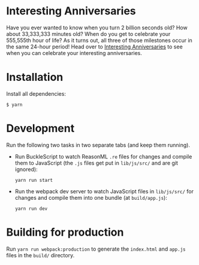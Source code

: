 # Interesting Anniversaries

Have you ever wanted to know when you turn 2 billion seconds old? How about
33,333,333 minutes old? When do you get to celebrate your 555,555th hour of
life? As it turns out, all three of those milestones occur in the same 24-hour
period! Head over to
[Interesting Anniversaries](https://interesting-anniversaries.now.sh/) to see
when you can celebrate your interesting anniversaries.

# Installation

Install all dependencies:

```
$ yarn
```

# Development

Run the following two tasks in two separate tabs (and keep them running).

- Run BuckleScript to watch ReasonML `.re` files for changes and compile them to
  JavaScript (the `.js` files get put in `lib/js/src/` and are git ignored):

  ```
  yarn run start
  ```

- Run the webpack dev server to watch JavaScript files in `lib/js/src/` for
  changes and compile them into one bundle (at `build/app.js`):

  ```
  yarn run dev
  ```

# Building for production

Run `yarn run webpack:production` to generate the `index.html` and `app.js`
files in the `build/` directory.
